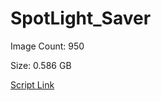 # SpotLight_Saver

Image Count: 950

Size: 0.586 GB

[Script Link](https://github.com/liuyal/Archive/blob/master/Python/Utilities/Miscellaneous/spotlight_saver.py)